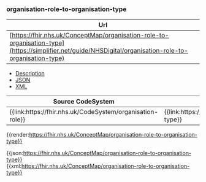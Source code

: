 ### organisation-role-to-organisation-type


| Url |
|--
| [https://fhir.nhs.uk/ConceptMap/organisation-role-to-organisation-type](https://simplifier.net/guide/NHSDigital/organisation-role-to-organisation-type) | 

<div class="nhsd-!t-margin-bottom-6">
  <ul class="nav nav-tabs" role="tablist">
        <li role="presentation"  class="active">
            <a href="#Description" role="tab" data-toggle="tab">Description</a>
        </li>
        <li role="presentation">
            <a href="#JSON" role="tab" data-toggle="tab">JSON</a>
        </li>
         <li role="presentation">
            <a href="#XML" role="tab" data-toggle="tab">XML</a>
        </li>
  </ul>
  <div class="tab-content snippet">
    <div id="Tree" role="tabpanel" class="tab-pane active">

<table class="regular assets">
<thead>
<tr>
<th>Source CodeSystem</th>
<th>Destination CodeSystem</th>
</tr>
</thead>
<tbody>
<tr>
<td>{{link:https://fhir.nhs.uk/CodeSystem/organisation-role}}</td>
<td>{{link:https://fhir.nhs.uk/CodeSystem/organisation-type}}</td>
</tr>
</tbody>
</table>

{{render:https://fhir.nhs.uk/ConceptMap/organisation-role-to-organisation-type}}
    </div>
    <div id="JSON" role="tabpanel" class="tab-pane">
 {{json:https://fhir.nhs.uk/ConceptMap/organisation-role-to-organisation-type}}
    </div>
    <div id="XML" role="tabpanel" class="tab-pane">
 {{xml:https://fhir.nhs.uk/ConceptMap/organisation-role-to-organisation-type}}
    </div>
  </div>
</div>

